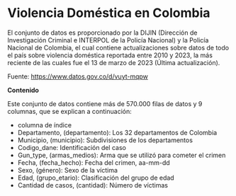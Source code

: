 # Violencia Doméstica en Colombia

El conjunto de datos es proporcionado por la DIJIN (Dirección de Investigación Criminal e INTERPOL de la Policía Nacional) y la Policía Nacional de Colombia, el cual contiene actualizaciones sobre datos de todo el país sobre violencia doméstica reportada entre 2010 y 2023, la más reciente de las cuales fue el 13 de marzo de 2023 (Última actualización).

Fuente: https://www.datos.gov.co/d/vuyt-mqpw

**Contenido**

Este conjunto de datos contiene más de 570.000 filas de datos y 9 columnas, que se explican a continuación:
* columna de índice
* Departamento, (departamento): Los 32 departamentos de Colombia
* Municipio, (municipio): Subdivisiones de los departamentos
* Codigo_dane: Identificación del caso
* Gun_type, (armas_medios): Arma que se utilizó para cometer el crimen
* Fecha, (fecha_hecho): Fecha del crimen, aa-mm-dd
* Sexo, (género): Sexo de la víctima
* Edad, (grupo_etario): Clasificación del grupo de edad
* Cantidad de casos, (cantidad): Número de víctimas